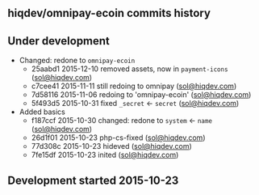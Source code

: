 hiqdev/omnipay-ecoin commits history
------------------------------------

## Under development

- Changed: redone to `omnipay-ecoin`
    - 25aabd1 2015-12-10 removed assets, now in `payment-icons` (sol@hiqdev.com)
    - c7cee41 2015-11-11 still redoing to omnipay (sol@hiqdev.com)
    - 7d58116 2015-11-06 redoing to 'omnipay-ecoin' (sol@hiqdev.com)
    - 5f493d5 2015-10-31 fixed `_secret` <- `secret` (sol@hiqdev.com)
- Added basics
    - f187ccf 2015-10-30 changed: redone to `system` <- `name` (sol@hiqdev.com)
    - 26d1f01 2015-10-23 php-cs-fixed (sol@hiqdev.com)
    - 77d308c 2015-10-23 hideved (sol@hiqdev.com)
    - 7fe15df 2015-10-23 inited (sol@hiqdev.com)

## Development started 2015-10-23

